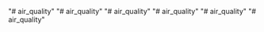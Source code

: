 "# air_quality" 
"# air_quality" 
"# air_quality" 
"# air_quality" 
"# air_quality" 
"# air_quality" 
